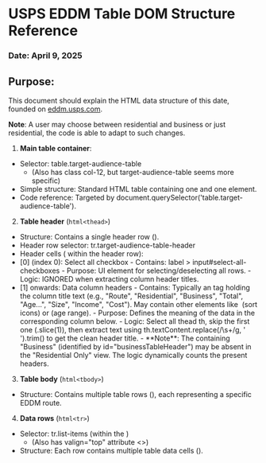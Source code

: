 # USPS EDDM Table DOM Structure Reference
### Date: April 9, 2025

## Purpose:
This document should explain the HTML data structure of this date, founded on [eddm.usps.com](https://eddm.usps.com).

**Note**: A user may choose between residential and business or just residential, the code is able to adapt to such changes.

1. **Main table container**:
- Selector: table.target-audience-table
  - (Also has class col-12, but target-audience-table seems more specific)
- Simple structure: Standard HTML table containing one <thead> and one <tbody> element.
- Code reference: Targeted by document.querySelector('table.target-audience-table').
2. **Table header** (```html<thead>```)
- Structure: Contains a single header row (<tr>).
- Header row selector: tr.target-audience-table-header
- Header cells (<th> within the header row):
- <th>[0] (index 0): Select all checkbox
  - Contains: label > input#select-all-checkboxes
  - Purpose: UI element for selecting/deselecting all rows.
  - Logic: IGNORED when extracting column header titles.
- <th>[1] onwards: Data column headers
  - Contains: Typically an <a> tag holding the column title text (e.g., "Route", "Residential", "Business", "Total", "Age...", "Size", "Income", "Cost"). May contain other elements like <img> (sort icons) or <span> (age range).
  - Purpose: Defines the meaning of the data in the corresponding column below.
  - Logic: Select all thead th, skip the first one (.slice(1)), then extract text using th.textContent.replace(/\s+/g, ' ').trim() to get the clean header title.
  - **Note**: The <th> containing "Business" (identified by id="businessTableHeader") may be absent in the "Residential Only" view. The logic dynamically counts the present headers.
3. **Table body** (```html<tbody>```)
- Structure: Contains multiple table rows (<tr>), each representing a specific EDDM route.
4. **Data rows** (```html<tr>```)
- Selector: tr.list-items (within the <tbody>)
  - (Also has valign="top" attribute <<SOME WILL BE EMPTY>>)
- Structure: Each row contains multiple table data cells (<td>).
